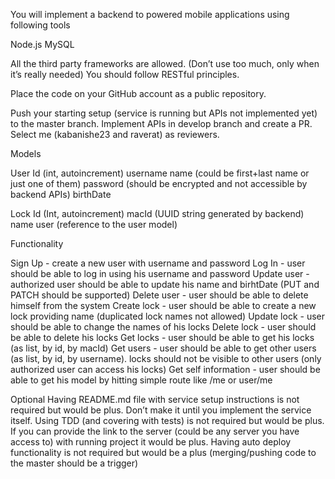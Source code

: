 You will implement a backend to powered mobile applications using following tools

Node.js
MySQL

All the third party frameworks are allowed. (Don’t use too much, only when it’s really needed)
You should follow RESTful principles.

Place the code on your GitHub account as a public repository.

Push your starting setup (service is running but APIs not implemented yet) to the master branch. Implement APIs in develop branch and create a PR. Select me (kabanishe23 and raverat) as reviewers.

Models

User
Id (int, autoincrement)
username
name (could be first+last name or just one of them)
password (should be encrypted and not accessible by backend APIs)
birthDate

Lock
Id (Int, autoincrement)
macId (UUID string generated by backend)
name
user (reference to the user model)

Functionality

Sign Up - create a new user with username and password
Log In - user should be able to log in using his username and password
Update user - authorized user should be able to update his name and birhtDate (PUT and PATCH should be supported)
Delete user - user should be
able to delete himself from the system
Create lock - user should be able to create a new lock providing name (duplicated lock names not allowed)
Update lock - user should be able to change the names of his locks
Delete lock - user should be able to delete his locks
Get locks - user should be able to get his locks (as list, by id, by macId)
Get users - user should be able to get other users (as list, by id, by username). locks should not be visible to other users (only authorized user can access his locks)
Get self information - user should be able to get his model by hitting simple route like /me or user/me

Optional
Having README.md file with service setup instructions is not required but would be plus. Don’t make it until you implement the service itself.
Using TDD (and covering with tests) is not required but would be plus.
If you can provide the link to the server (could be any server you have access to) with running project it would be plus.
Having auto deploy functionality is not required but would be a plus (merging/pushing code to the master should be a trigger)
